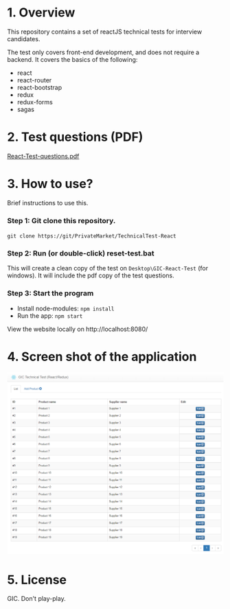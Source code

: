 # 1. Overview

This repository contains a set of reactJS technical tests for interview candidates. 

The test only covers front-end development, and does not require a backend.
It covers the basics of the following: 

- react
- react-router
- react-bootstrap
- redux
- redux-forms
- sagas

# 2. Test questions (PDF)

[React-Test-questions.pdf](react-techtest/React-Test-questions.pdf)

# 3. How to use?

Brief instructions to use this.

### Step 1: Git clone this repository.

`
git clone https://git/PrivateMarket/TechnicalTest-React
`

### Step 2: Run (or double-click) reset-test.bat

This will create a clean copy of the test on `Desktop\GIC-React-Test` (for windows).
It will include the pdf copy of the test questions.

### Step 3: Start the program

- Install node-modules: `npm install`
- Run the app: `npm start`

View the website locally on http://localhost:8080/

# 4. Screen shot of the application

![alt text](notes/screenshot.png)

# 5. License

GIC. Don't play-play.
